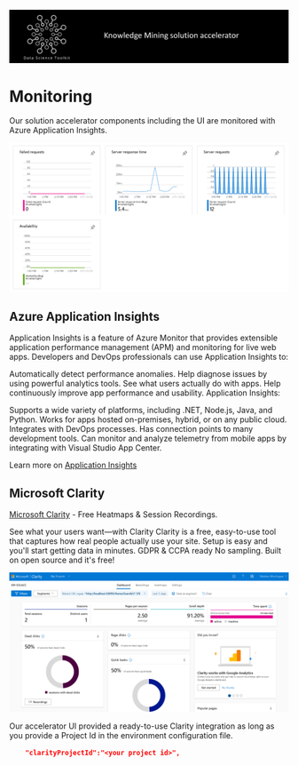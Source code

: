 ![banner](../media/banner.png)

# Monitoring

Our solution accelerator components including the UI are monitored with Azure Application Insights. 

![](media/ApplicationInsights.png)

## Azure Application Insights

Application Insights is a feature of Azure Monitor that provides extensible application performance management (APM) and monitoring for live web apps. Developers and DevOps professionals can use Application Insights to:

Automatically detect performance anomalies.
Help diagnose issues by using powerful analytics tools.
See what users actually do with apps.
Help continuously improve app performance and usability.
Application Insights:

Supports a wide variety of platforms, including .NET, Node.js, Java, and Python.
Works for apps hosted on-premises, hybrid, or on any public cloud.
Integrates with DevOps processes.
Has connection points to many development tools.
Can monitor and analyze telemetry from mobile apps by integrating with Visual Studio App Center.

Learn more on [Application Insights](https://docs.microsoft.com/en-us/azure/azure-monitor/app/app-insights-overview)

## Microsoft Clarity 

[Microsoft Clarity](https://www.bing.com/ck/a?!&&p=ce74ec63d33fab18JmltdHM9MTY2MTQyNTI0MyZpZ3VpZD0zNzJlNzYzMi1kZDdmLTRkN2YtYjE0OC01YzhlZmY2NmVjMzQmaW5zaWQ9NTE4MQ&ptn=3&hsh=3&fclid=29c0a873-2465-11ed-8d8d-bc03f515005d&u=a1aHR0cHM6Ly9jbGFyaXR5Lm1pY3Jvc29mdC5jb20v&ntb=1) - Free Heatmaps & Session Recordings.

See what your users want—with Clarity Clarity is a free, easy-to-use tool that captures how real people actually use your site. Setup is easy and you'll start getting data in minutes. GDPR & CCPA ready No sampling. Built on open source and it's free!

![](media/MicrosoftClarity.png)

Our accelerator UI provided a ready-to-use Clarity integration as long as you provide a Project Id in the environment configuration file. 

```json
    "clarityProjectId":"<your project id>",
```

